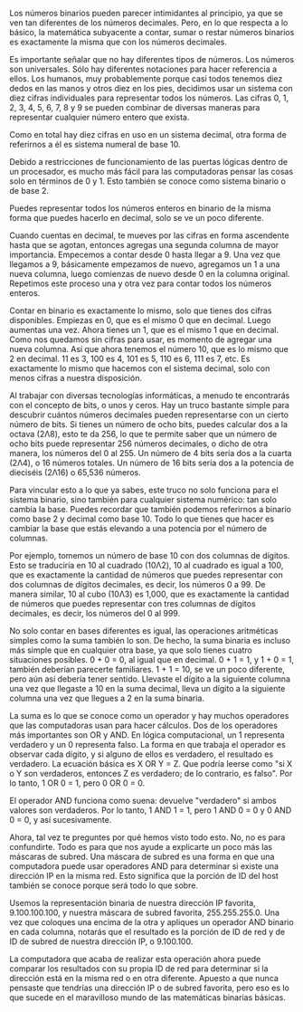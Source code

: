 Los números binarios pueden parecer intimidantes al principio, ya que se ven tan diferentes de los números decimales. Pero, en lo que respecta a lo básico, la matemática subyacente a contar, sumar o restar números binarios es exactamente la misma que con los números decimales.

Es importante señalar que no hay diferentes tipos de números. Los números son universales. Sólo hay diferentes notaciones para hacer referencia a ellos. Los humanos, muy probablemente porque casi todos tenemos diez dedos en las manos y otros diez en los pies, decidimos usar un sistema con diez cifras individuales para representar todos los números. Las cifras 0, 1, 2, 3, 4, 5, 6, 7, 8 y 9 se pueden combinar de diversas maneras para representar cualquier número entero que exista.

Como en total hay diez cifras en uso en un sistema decimal, otra forma de referirnos a él es sistema numeral de base 10.

Debido a restricciones de funcionamiento de las puertas lógicas dentro de un procesador, es mucho más fácil para las computadoras pensar las cosas solo en términos de 0 y 1. Esto también se conoce como sistema binario o de base 2.

Puedes representar todos los números enteros en binario de la misma forma que puedes hacerlo en decimal, solo se ve un poco diferente.

Cuando cuentas en decimal, te mueves por las cifras en forma ascendente hasta que se agotan, entonces agregas una segunda columna de mayor importancia. Empecemos a contar desde 0 hasta llegar a 9. Una vez que llegamos a 9, básicamente empezamos de nuevo, agregamos un 1 a una nueva columna, luego comienzas de nuevo desde 0 en la columna original. Repetimos este proceso una y otra vez para contar todos los números enteros.

Contar en binario es exactamente lo mismo, solo que tienes dos cifras disponibles. Empiezas en 0, que es el mismo 0 que en decimal. Luego aumentas una vez. Ahora tienes un 1, que es el mismo 1 que en decimal. Como nos quedamos sin cifras para usar, es momento de agregar una nueva columna. Así que ahora tenemos el número 10, que es lo mismo que 2 en decimal. 11 es 3, 100 es 4, 101 es 5, 110 es 6, 111 es 7, etc. Es exactamente lo mismo que hacemos con el sistema decimal, solo con menos cifras a nuestra disposición.

Al trabajar con diversas tecnologías informáticas, a menudo te encontrarás con el concepto de bits, o unos y ceros. Hay un truco bastante simple para descubrir cuántos números decimales pueden representarse con un cierto número de bits. Si tienes un número de ocho bits, puedes calcular dos a la octava (2Λ8), esto te da 256, lo que te permite saber que un número de ocho bits puede representar 256 números decimales, o dicho de otra manera, los números del 0 al 255. Un número de 4 bits sería dos a la cuarta (2Λ4), o 16 números totales. Un número de 16 bits sería dos a la potencia de dieciséis (2Λ16) o 65,536 números.

Para vincular esto a lo que ya sabes, este truco no solo funciona para el sistema binario, sino también para cualquier sistema numérico: tan solo cambia la base. Puedes recordar que también podemos referirnos a binario como base 2 y decimal como base 10. Todo lo que tienes que hacer es cambiar la base que estás elevando a una potencia por el número de columnas.

Por ejemplo, tomemos un número de base 10 con dos columnas de dígitos. Esto se traduciría en 10 al cuadrado (10Λ2), 10 al cuadrado es igual a 100, que es exactamente la cantidad de números que puedes representar con dos columnas de dígitos decimales, es decir, los números 0 a 99. De manera similar, 10 al cubo (10Λ3) es 1,000, que es exactamente la cantidad de números que puedes representar con tres columnas de dígitos decimales, es decir, los números del 0 al 999.

No solo contar en bases diferentes es igual, las operaciones aritméticas simples como la suma también lo son. De hecho, la suma binaria es incluso más simple que en cualquier otra base, ya que solo tienes cuatro situaciones posibles. 0 + 0 = 0, al igual que en decimal. 0 + 1 = 1, y 1 + 0 = 1, también deberían parecerte familiares. 1 + 1 = 10, se ve un poco diferente, pero aún así debería tener sentido. Llevaste el dígito a la siguiente columna una vez que llegaste a 10 en la suma decimal, lleva un dígito a la siguiente columna una vez que llegues a 2 en la suma binaria.

La suma es lo que se conoce como un operador y hay muchos operadores que las computadoras usan para hacer cálculos. Dos de los operadores más importantes son OR y AND. En lógica computacional, un 1 representa verdadero y un 0 representa falso. La forma en que trabaja el operador es observar cada dígito, y si alguno de ellos es verdadero, el resultado es verdadero. La ecuación básica es X OR Y = Z. Que podría leerse como "si X o Y son verdaderos, entonces Z es verdadero; de lo contrario, es falso". Por lo tanto, 1 OR 0 = 1, pero 0 OR 0 = 0.

El operador AND funciona como suena: devuelve "verdadero" si ambos valores son verdaderos. Por lo tanto, 1 AND 1 = 1, pero 1 AND 0 = 0 y 0 AND 0 = 0, y así sucesivamente.

Ahora, tal vez te preguntes por qué hemos visto todo esto. No, no es para confundirte. Todo es para que nos ayude a explicarte un poco más las máscaras de subred. Una máscara de subred es una forma en que una computadora puede usar operadores AND para determinar si existe una dirección IP en la misma red. Esto significa que la porción de ID del host también se conoce porque será todo lo que sobre.

Usemos la representación binaria de nuestra dirección IP favorita, 9.100.100.100, y nuestra máscara de subred favorita, 255.255.255.0. Una vez que coloques una encima de la otra y apliques un operador AND binario en cada columna, notarás que el resultado es la porción de ID de red y de ID de subred de nuestra dirección IP, o 9.100.100.

La computadora que acaba de realizar esta operación ahora puede comparar los resultados con su propia ID de red para determinar si la dirección está en la misma red o en otra diferente. Apuesto a que nunca pensaste que tendrías una dirección IP o de subred favorita, pero eso es lo que sucede en el maravilloso mundo de las matemáticas binarias básicas.
